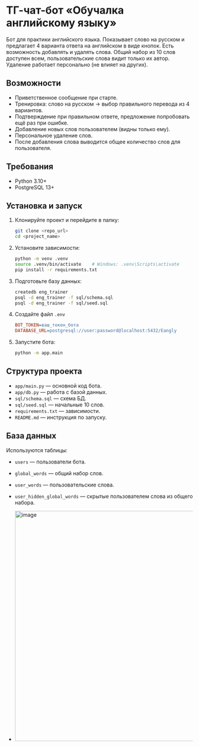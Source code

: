# ТГ-чат-бот «Обучалка английскому языку»

Бот для практики английского языка. Показывает слово на русском и предлагает 4 варианта ответа на английском в виде кнопок. Есть возможность добавлять и удалять слова. Общий набор из 10 слов доступен всем, пользовательские слова видит только их автор. Удаление работает персонально (не влияет на других).


## Возможности
- Приветственное сообщение при старте.
- Тренировка: слово на русском → выбор правильного перевода из 4 вариантов.
- Подтверждение при правильном ответе, предложение попробовать ещё раз при ошибке.
- Добавление новых слов пользователем (видны только ему).
- Персональное удаление слов.
- После добавления слова выводится общее количество слов для пользователя.


## Требования
- Python 3.10+
- PostgreSQL 13+


## Установка и запуск

1. Клонируйте проект и перейдите в папку:
   ```bash
   git clone <repo_url>
   cd <project_name>
   ```

2. Установите зависимости:
   ```bash
   python -m venv .venv
   source .venv/bin/activate    # Windows: .venv\Scripts\activate
   pip install -r requirements.txt
   ```

3. Подготовьте базу данных:
   ```bash
   createdb eng_trainer
   psql -d eng_trainer -f sql/schema.sql
   psql -d eng_trainer -f sql/seed.sql
   ```

4. Создайте файл `.env`
   ```ini
   BOT_TOKEN=ваш_токен_бота
   DATABASE_URL=postgresql://user:password@localhost:5432/Eangly
   ```

5. Запустите бота:
   ```bash
   python -m app.main
   ```


## Структура проекта
- `app/main.py` — основной код бота.
- `app/db.py` — работа с базой данных.
- `sql/schema.sql` — схема БД.
- `sql/seed.sql` — начальные 10 слов.
- `requirements.txt` — зависимости.
- `README.md` — инструкция по запуску.


## База данных
Используются таблицы:
- `users` — пользователи бота.
- `global_words` — общий набор слов.
- `user_words` — пользовательские слова.
- `user_hidden_global_words` — скрытые пользователем слова из общего набора.

- <img width="715" height="621" alt="image" src="https://github.com/user-attachments/assets/4d1b1350-abe0-494c-8638-079fe627bd91" />






